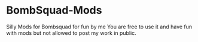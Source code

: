 # BombSquad-Mods
Silly Mods for Bombsquad for fun by me
You are free to use it and have fun with mods but not allowed to post my work in public.
